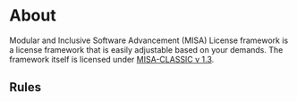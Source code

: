 # About
Modular and Inclusive Software Advancement (MISA) License framework is a license framework that is easily adjustable based on your demands. The framework itself is licensed under [MISA-CLASSIC v 1.3](/MISA-CLASSIC.md).

## Rules

